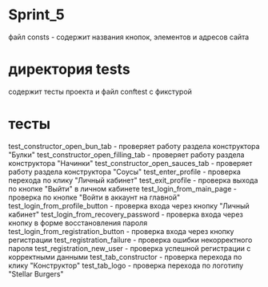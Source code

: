 # Sprint_5
файл consts - содержит названия кнопок, элементов и адресов сайта

# директория tests
содержит тесты проекта и файл conftest c фикстурой 

# тесты

test_constructor_open_bun_tab - проверяет работу раздела конструктора "Булки"
test_constructor_open_filling_tab - проверяет работу раздела конструктора "Начинки"
test_constructor_open_sauces_tab - проверяет работу раздела конструктора "Соусы"
test_enter_profile - проверка перехода по клику "Личный кабинет"
test_exit_profile - проверка выхода по кнопке "Выйти" в личном кабинете
test_login_from_main_page - проверка по кнопке "Войти в аккаунт на главной"
test_login_from_profile_button - проверка входа через кнопку "Личный кабинет"
test_login_from_recovery_password - проверка входа через кнопку в форме восстановления пароля
test_login_from_registration_button - проверка входа через кнопку регистрации
test_registration_failure - проверка ошибки некорректного пароля
test_registration_new_user - проверка успешной регистрации с корректными данными
test_tab_constructor - проверка перехода по клику "Конструктор"
test_tab_logo - проверка перехода по логотипу "Stellar Burgers"
